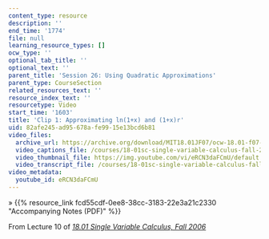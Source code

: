 ```yaml
---
content_type: resource
description: ''
end_time: '1774'
file: null
learning_resource_types: []
ocw_type: ''
optional_tab_title: ''
optional_text: ''
parent_title: 'Session 26: Using Quadratic Approximations'
parent_type: CourseSection
related_resources_text: ''
resource_index_text: ''
resourcetype: Video
start_time: '1603'
title: 'Clip 1: Approximating ln(1+x) and (1+x)r'
uid: 82afe245-ad95-678a-fe99-15e13bcd6b81
video_files:
  archive_url: https://archive.org/download/MIT18.01JF07/ocw-18.01-f07-lec10_300k.mp4
  video_captions_file: /courses/18-01sc-single-variable-calculus-fall-2010/aea87dfce38758cdbae832befe3c6acc_eRCN3daFCmU.vtt
  video_thumbnail_file: https://img.youtube.com/vi/eRCN3daFCmU/default.jpg
  video_transcript_file: /courses/18-01sc-single-variable-calculus-fall-2010/0f8cdd9aba7240ead69d120f27c762e1_eRCN3daFCmU.pdf
video_metadata:
  youtube_id: eRCN3daFCmU
---
```


» {{% resource_link fcd55cdf-0ee8-38cc-3183-22e3a21c2330 "Accompanying Notes (PDF)" %}}

From Lecture 10 of [_18.01 Single Variable Calculus, Fall 2006_](/courses/18-01-single-variable-calculus-fall-2006/video_galleries/video-lectures)

